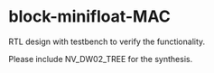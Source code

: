 # block-minifloat-MAC

RTL design with testbench to verify the functionality.

Please include NV_DW02_TREE for the synthesis.
